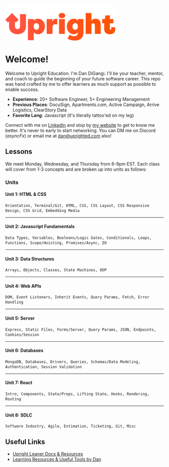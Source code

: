![alt text](./images/upright-logo.png)

# Welcome!

Welcome to Upright Education. I'm Dan DiGangi. I'll be your teacher, mentor, and coach to guide the beginning of your future software career. This repo was hand crafted by me to offer learners as much support as possible to enable success.

- **Experience**: 20+ Software Engineer, 5+ Engineering Management
- **Previous Places**: DocuSign, Apartments.com, Active Campaign, Arrive Logistics, ClearStory Data
- **Favorite Lang**: Javascript (it's literally tattoo'ed on my leg)

Connect with me on [LinkedIn](https://linkedin.com/in/dandigangi) and stop by [my website](https://dandigangi.com) to get to know me better. It's never to early to start networking. You can DM me on Discord (*asyncFx*) or email me at [dan@uprighted.com](mailto:dan@uprighted.com) also!

## Lessons

We meet Monday, Wednesday, and Thursday from 6-9pm EST. Each class will cover from 1-3 concepts and are broken up into units as follows:

### Units
#### **Unit 1**: HTML & CSS

    Orientation, Terminal/Git, HTML, CSS, CSS Layout, CSS Responsive Design, CSS Grid, Embedding Media
---
#### **Unit 2**: Javascript Fundamentals

    Data Types, Variables, Booleans/Logic Gates, Conditionals, Loops, Functions, Scope/Hoisting, Promises/Async, IO
---
#### **Unit 3**: Data Structures

    Arrays, Objects, Classes, State Machines, OOP
---
#### **Unit 4**: Web APIs

    DOM, Event Listeners, Inherit Events, Query Params, Fetch, Error Handling
---
#### **Unit 5**: Server

    Express, Static Files, Forms/Server, Query Params, JSON, Endpoints, Cookies/Session
---
#### **Unit 6**: Databases

    MongoDB, Databases, Drivers, Queries, Schemas/Data Modeling, Authentication, Session Validation
---
#### **Unit 7**: React

    Intro, Components, State/Props, Lifting State, Hooks, Rendering, Routing
---
#### **Unit 8**: SDLC
    Software Industry, Agile, Estimation, Ticketing, Git, Misc

## Useful Links
- [Upright Leaner Docs & Resources](https://docs.google.com/spreadsheets/d/1AaCzerodp1Rqa0684xE4C1UuFhF-fW3dANEuNho8sjs/edit#gid=0)
- [Learning Resources & Useful Tools by Dan](https://docs.google.com/spreadsheets/d/1AdjKsEMjw3zezS4bnVrAAY1neh8-QdBm1QKxmWMkxAI/edit#gid=0)